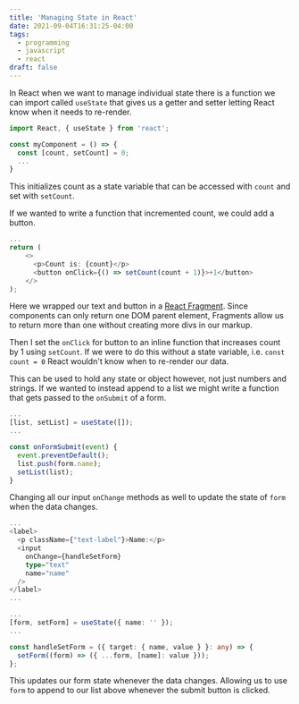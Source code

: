 ```yaml
---
title: 'Managing State in React'
date: 2021-09-04T16:31:25-04:00
tags:
  - programming
  - javascript
  - react
draft: false
---
```


In React when we want to manage individual state there is a function we can
import called `useState` that gives us a getter and setter letting React know
when it needs to re-render.

```typescript
import React, { useState } from 'react';

const myComponent = () => {
  const [count, setCount] = 0;
  ...
}
```

This initializes count as a state variable that can be accessed with `count`
and set with `setCount`.

If we wanted to write a function that incremented count, we could add a button.

```typescript
...
return (
    <>
      <p>Count is: {count}</p>
      <button onClick={() => setCount(count + 1)}>+1</button>
    </>
);
```

Here we wrapped our text and button in a [React
Fragment](https://reactjs.org/docs/fragments.html). Since components can only
return one DOM parent element, Fragments allow us to return more than one
without creating more divs in our markup.

Then I set the `onClick` for button to an inline function that increases count
by 1 using `setCount`. If we were to do this without a state variable, i.e.
`const count = 0` React wouldn't know when to re-render our data.

This can be used to hold any state or object however, not just numbers and
strings. If we wanted to instead append to a list we might write a function
that gets passed to the `onSubmit` of a form.

```typescript
...
[list, setList] = useState([]);
...

const onFormSubmit(event) {
  event.preventDefault();
  list.push(form.name);
  setList(list);
}
```

Changing all our input `onChange` methods as well to update the state of `form`
when the data changes.

```typescript
...
<label>
  <p className={"text-label"}>Name:</p>
  <input
    onChange={handleSetForm}
    type="text"
    name="name"
  />
</label>
...
```

```typescript
...
[form, setForm] = useState({ name: '' });
...

const handleSetForm = ({ target: { name, value } }: any) => {
  setForm((form) => ({ ...form, [name]: value }));
};
```

This updates our form state whenever the data changes. Allowing us to use
`form` to append to our list above whenever the submit button is clicked.
